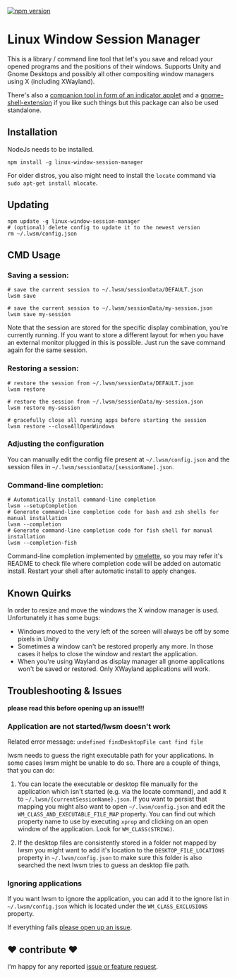 [![npm version](https://badge.fury.io/js/linux-window-session-manager.svg)](https://badge.fury.io/js/linux-window-session-manager)

# Linux Window Session Manager

This is a library / command line tool that let's you save and reload your opened programs and the positions of their windows. 
Supports Unity and Gnome Desktops and possibly all other compositing window managers using X (including XWayland).
 
There's also a [companion tool in form of an indicator applet](https://github.com/johannesjo/linux-window-session-manger-indicator) and a [gnome-shell-extension](https://github.com/johannesjo/gnome-shell-extension-window-session-manager) if you like such things but this package can also be used standalone.
 
## Installation
NodeJs needs to be installed.

```
npm install -g linux-window-session-manager
```

For older distros, you also might need to install the `locate` command via `sudo apt-get install mlocate`. 
 
## Updating
```
npm update -g linux-window-session-manager
# (optional) delete config to update it to the newest version
rm ~/.lwsm/config.json
```
 
## CMD Usage

### Saving a session:
```
# save the current session to ~/.lwsm/sessionData/DEFAULT.json
lwsm save

# save the current session to ~/.lwsm/sessionData/my-session.json
lwsm save my-session   
```
Note that the session are stored for the specific display combination, you're currently running. If you want to store a different layout for when you have an external monitor plugged in this is possible. Just run the save command again for the same session. 


### Restoring a session:
```
# restore the session from ~/.lwsm/sessionData/DEFAULT.json
lwsm restore

# restore the session from ~/.lwsm/sessionData/my-session.json
lwsm restore my-session   

# gracefully close all running apps before starting the session
lwsm restore --closeAllOpenWindows
```

### Adjusting the configuration
You can manually edit the config file present at `~/.lwsm/config.json` and the session files in `~/.lwsm/sessionData/[sessionName].json`.


### Command-line completion:
```
# Automatically install command-line completion
lwsm --setupCompletion
# Generate command-line completion code for bash and zsh shells for manual installation
lwsm --completion
# Generate command-line completion code for fish shell for manual installation
lwsm --completion-fish
```
Command-line completion implemented by [omelette](https://github.com/f/omelette), so you may refer it's README to check file where completion code will be added on automatic install.
Restart your shell after automatic install to apply changes.


## Known Quirks
In order to resize and move the windows the X window manager is used. Unfortunately it has some bugs:  
* Windows moved to the very left of the screen will always be off by some pixels in Unity
* Sometimes a window can't be restored properly any more. In those cases it helps to close the window and restart the application.
* When you're using Wayland as display manager all gnome applications won't be saved or restored. Only XWayland applications will work.

## Troubleshooting & Issues
**please read this before opening up an issue!!!**

### Application are not started/lwsm doesn't work 

Related error message: `undefined findDesktopFile cant find file`

lwsm needs to guess the right executable path for your applications. In some cases lwsm might be unable to do so. There are a couple of things, that you can do:

1. You can locate the executable or desktop file manually for the application  which isn't started (e.g. via the locate command), and add it to `~/.lwsm/{currentSessionName}.json`. 
If you want to persist that mapping you might also want to open `~/.lwsm/config.json`  and edit the `WM_CLASS_AND_EXECUTABLE_FILE_MAP` property. You can find out which property name to use by executing `xprop` and clicking on an open window of the application. Look for `WM_CLASS(STRING)`. 

2. If the desktop files are consistently stored in a folder not mapped by lwsm you might want to add it's location to the `DESKTOP_FILE_LOCATIONS` property in `~/.lwsm/config.json` to make sure this folder is also searched the next lwsm tries to guess an desktop file path.

### Ignoring applications
If you want lwsm to ignore the application, you can add it to the ignore list in `~/.lwsm/config.json` which is located under the `WM_CLASS_EXCLUSIONS` property.

If everything fails [please open up an issue](https://github.com/johannesjo/linux-window-session-manager/issues).

## ❤ contribute ❤
I'm happy for any reported [issue or feature request](https://github.com/johannesjo/linux-window-session-manager/issues).
